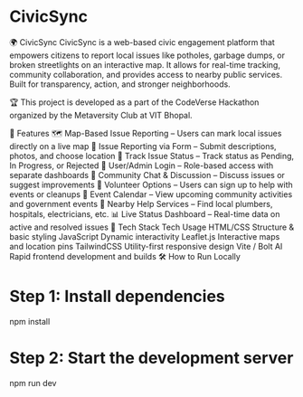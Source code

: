 # CivicSync
🌍 CivicSync
CivicSync is a web-based civic engagement platform that empowers citizens to report local issues like potholes, garbage dumps, or broken streetlights on an interactive map. It allows for real-time tracking, community collaboration, and provides access to nearby public services. Built for transparency, action, and stronger neighborhoods.

🏆 This project is developed as a part of the CodeVerse Hackathon organized by the Metaversity Club at VIT Bhopal.

🚀 Features
🗺️ Map-Based Issue Reporting – Users can mark local issues directly on a live map
📝 Issue Reporting via Form – Submit descriptions, photos, and choose location
🔄 Track Issue Status – Track status as Pending, In Progress, or Rejected
👤 User/Admin Login – Role-based access with separate dashboards
💬 Community Chat & Discussion – Discuss issues or suggest improvements
🤝 Volunteer Options – Users can sign up to help with events or cleanups
📅 Event Calendar – View upcoming community activities and government events
📍 Nearby Help Services – Find local plumbers, hospitals, electricians, etc.
📊 Live Status Dashboard – Real-time data on active and resolved issues
🔧 Tech Stack
Tech	Usage
HTML/CSS	Structure & basic styling
JavaScript	Dynamic interactivity
Leaflet.js	Interactive maps and location pins
TailwindCSS	Utility-first responsive design
Vite / Bolt AI	Rapid frontend development and builds
🛠️ How to Run Locally
# Step 1: Install dependencies
npm install

# Step 2: Start the development server
npm run dev
